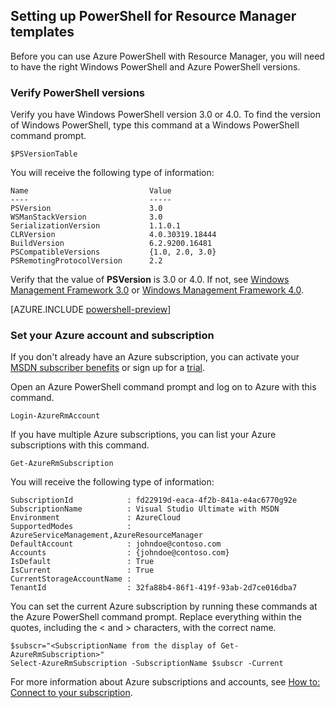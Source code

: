 ## Setting up PowerShell for Resource Manager templates

Before you can use Azure PowerShell with Resource Manager, you will need to have the right Windows PowerShell and Azure PowerShell versions.

### Verify PowerShell versions

Verify you have Windows PowerShell version 3.0 or 4.0. To find the version of Windows PowerShell, type this command at a Windows PowerShell command prompt.

	$PSVersionTable

You will receive the following type of information:

	Name                           Value
	----                           -----
	PSVersion                      3.0
	WSManStackVersion              3.0
	SerializationVersion           1.1.0.1
	CLRVersion                     4.0.30319.18444
	BuildVersion                   6.2.9200.16481
	PSCompatibleVersions           {1.0, 2.0, 3.0}
	PSRemotingProtocolVersion      2.2


Verify that the value of **PSVersion** is 3.0 or 4.0. If not, see [Windows Management Framework 3.0](http://www.microsoft.com/download/details.aspx?id=34595) or [Windows Management Framework 4.0](http://www.microsoft.com/download/details.aspx?id=40855).

[AZURE.INCLUDE [powershell-preview](../includes/powershell-preview-inline-include.md)]

### Set your Azure account and subscription

If you don't already have an Azure subscription, you can activate your [MSDN subscriber benefits](http://azure.microsoft.com/pricing/member-offers/msdn-benefits-details/) or sign up for a [trial](/pricing/1rmb-trial/).

Open an Azure PowerShell command prompt and log on to Azure with this command.

	Login-AzureRmAccount

If you have multiple Azure subscriptions, you can list your Azure subscriptions with this command.

	Get-AzureRmSubscription

You will receive the following type of information:

	SubscriptionId            : fd22919d-eaca-4f2b-841a-e4ac6770g92e
	SubscriptionName          : Visual Studio Ultimate with MSDN
	Environment               : AzureCloud
	SupportedModes            : AzureServiceManagement,AzureResourceManager
	DefaultAccount            : johndoe@contoso.com
	Accounts                  : {johndoe@contoso.com}
	IsDefault                 : True
	IsCurrent                 : True
	CurrentStorageAccountName :
	TenantId                  : 32fa88b4-86f1-419f-93ab-2d7ce016dba7

You can set the current Azure subscription by running these commands at the Azure PowerShell command prompt. Replace everything within the quotes, including the < and > characters, with the correct name.

	$subscr="<SubscriptionName from the display of Get-AzureRmSubscription>"
	Select-AzureRmSubscription -SubscriptionName $subscr -Current

For more information about Azure subscriptions and accounts, see [How to: Connect to your subscription](powershell-install-configure#Connect).
